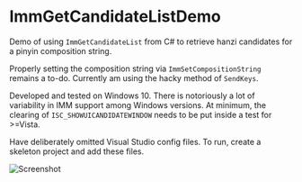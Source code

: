 # ImmGetCandidateListDemo
Demo of using `ImmGetCandidateList` from C# to retrieve hanzi candidates for a pinyin composition string.

Properly setting the composition string via `ImmSetCompositionString` remains a to-do. Currently am using the hacky method of `SendKeys`.

Developed and tested on Windows 10. There is notoriously a lot of variability in IMM support among Windows versions.
At minimum, the clearing of `ISC_SHOWUICANDIDATEWINDOW` needs to be put inside a test for >=Vista.

Have deliberately omitted Visual Studio config files.
To run, create a skeleton project and add these files.

![Screenshot](pacamara.github.com/ImmGetCandidateListDemo/ImmGetCandidateListDemo-screenie2.png)
